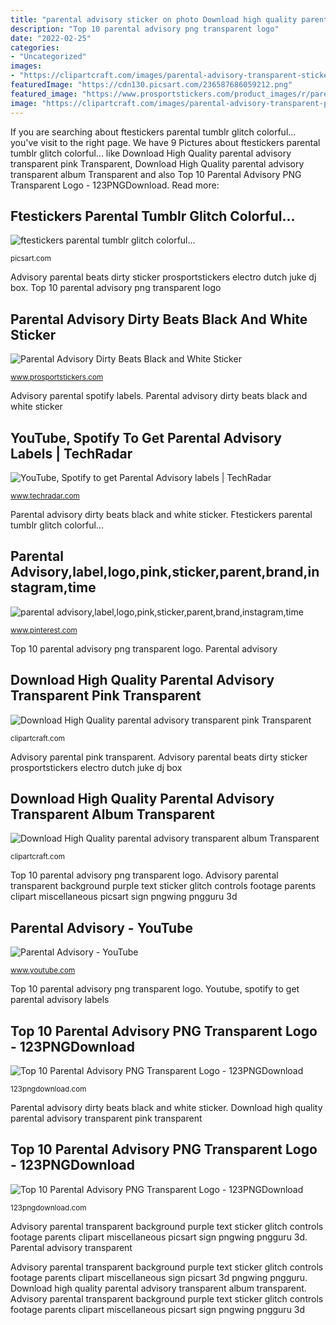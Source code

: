 ```yaml
---
title: "parental advisory sticker on photo Download high quality parental advisory transparent pink transparent"
description: "Top 10 parental advisory png transparent logo"
date: "2022-02-25"
categories:
- "Uncategorized"
images:
- "https://clipartcraft.com/images/parental-advisory-transparent-sticker.png"
featuredImage: "https://cdn130.picsart.com/236587686059212.png"
featured_image: "https://www.prosportstickers.com/product_images/r/parental_advisory_dirty_beats_black_and_white_sticker__14877.jpg"
image: "https://clipartcraft.com/images/parental-advisory-transparent-pink-2.png"
---
```


If you are searching about ftestickers parental tumblr glitch colorful... you've visit to the right page. We have 9 Pictures about ftestickers parental tumblr glitch colorful... like Download High Quality parental advisory transparent pink Transparent, Download High Quality parental advisory transparent album Transparent and also Top 10 Parental Advisory PNG Transparent Logo - 123PNGDownload. Read more:

## Ftestickers Parental Tumblr Glitch Colorful...

![ftestickers parental tumblr glitch colorful...](https://cdn130.picsart.com/236587686059212.png "Advisory parental transparent background purple text sticker glitch controls footage parents clipart miscellaneous sign picsart 3d pngwing pngguru")

<small>picsart.com</small>

Advisory parental beats dirty sticker prosportstickers electro dutch juke dj box. Top 10 parental advisory png transparent logo

## Parental Advisory Dirty Beats Black And White Sticker

![Parental Advisory Dirty Beats Black and White Sticker](https://www.prosportstickers.com/product_images/r/parental_advisory_dirty_beats_black_and_white_sticker__14877.jpg "Advisory parental pink purple parent sticker")

<small>www.prosportstickers.com</small>

Advisory parental spotify labels. Parental advisory dirty beats black and white sticker

## YouTube, Spotify To Get Parental Advisory Labels | TechRadar

![YouTube, Spotify to get Parental Advisory labels | TechRadar](https://cdn.mos.cms.futurecdn.net/c751ec5bb18e73029f3d446285e81b5c-1200-80.jpg "Advisory parental transparent background purple text sticker glitch controls footage parents clipart miscellaneous picsart sign pngwing pngguru 3d")

<small>www.techradar.com</small>

Parental advisory dirty beats black and white sticker. Ftestickers parental tumblr glitch colorful...

## Parental Advisory,label,logo,pink,sticker,parent,brand,instagram,time

![parental advisory,label,logo,pink,sticker,parent,brand,instagram,time](https://i.pinimg.com/736x/0c/61/dc/0c61dcac42a5dad489090064589d73f0.jpg "Download high quality parental advisory transparent pink transparent")

<small>www.pinterest.com</small>

Top 10 parental advisory png transparent logo. Parental advisory

## Download High Quality Parental Advisory Transparent Pink Transparent

![Download High Quality parental advisory transparent pink Transparent](https://clipartcraft.com/images/parental-advisory-transparent-pink-2.png "Advisory parental beats dirty sticker prosportstickers electro dutch juke dj box")

<small>clipartcraft.com</small>

Advisory parental pink transparent. Advisory parental beats dirty sticker prosportstickers electro dutch juke dj box

## Download High Quality Parental Advisory Transparent Album Transparent

![Download High Quality parental advisory transparent album Transparent](https://clipartcraft.com/images/parental-advisory-transparent-sticker.png "Advisory parental beats dirty sticker prosportstickers electro dutch juke dj box")

<small>clipartcraft.com</small>

Top 10 parental advisory png transparent logo. Advisory parental transparent background purple text sticker glitch controls footage parents clipart miscellaneous picsart sign pngwing pngguru 3d

## Parental Advisory - YouTube

![Parental Advisory - YouTube](https://yt3.ggpht.com/a/AATXAJyBdL-6iIworcrl95BphQ7BPMsZtQ2twxk0ZA=s900-c-k-c0xffffffff-no-rj-mo "Parental advisory sticker censorship levine censor pngwing anyrgb clipartsky pngocean hiclipart pngfuel")

<small>www.youtube.com</small>

Top 10 parental advisory png transparent logo. Youtube, spotify to get parental advisory labels

## Top 10 Parental Advisory PNG Transparent Logo - 123PNGDownload

![Top 10 Parental Advisory PNG Transparent Logo - 123PNGDownload](https://123pngdownload.com/wp-content/uploads/2019/07/parental_advisory_png.jpg "Ftestickers parental tumblr glitch colorful...")

<small>123pngdownload.com</small>

Parental advisory dirty beats black and white sticker. Download high quality parental advisory transparent pink transparent

## Top 10 Parental Advisory PNG Transparent Logo - 123PNGDownload

![Top 10 Parental Advisory PNG Transparent Logo - 123PNGDownload](https://123pngdownload.com/wp-content/uploads/2019/07/3d-parental-advisory.jpg "Parental advisory")

<small>123pngdownload.com</small>

Advisory parental transparent background purple text sticker glitch controls footage parents clipart miscellaneous picsart sign pngwing pngguru 3d. Parental advisory transparent

Advisory parental transparent background purple text sticker glitch controls footage parents clipart miscellaneous sign picsart 3d pngwing pngguru. Download high quality parental advisory transparent album transparent. Advisory parental transparent background purple text sticker glitch controls footage parents clipart miscellaneous picsart sign pngwing pngguru 3d
